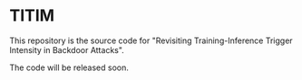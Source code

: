 # TITIM

This repository is the source code for "Revisiting Training-Inference Trigger Intensity in Backdoor Attacks".



The code will be released soon. 


